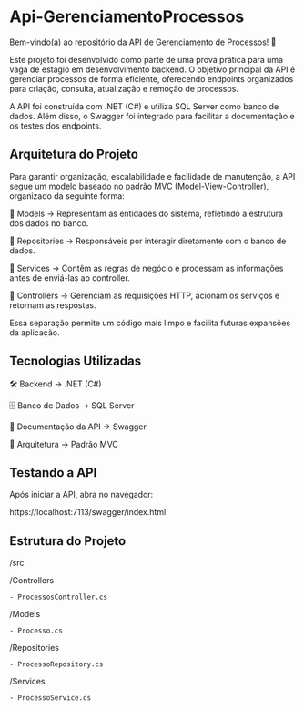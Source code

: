 # Api-GerenciamentoProcessos
Bem-vindo(a) ao repositório da API de Gerenciamento de Processos! 🚀

Este projeto foi desenvolvido como parte de uma prova prática para uma vaga de estágio em desenvolvimento backend. O objetivo principal da API é gerenciar processos de forma eficiente, oferecendo endpoints organizados para criação, consulta, atualização e remoção de processos.

A API foi construída com .NET (C#) e utiliza SQL Server como banco de dados. Além disso, o Swagger foi integrado para facilitar a documentação e os testes dos endpoints.

## Arquitetura do Projeto
Para garantir organização, escalabilidade e facilidade de manutenção, a API segue um modelo baseado no padrão MVC (Model-View-Controller), organizado da seguinte forma:

🔹 Models → Representam as entidades do sistema, refletindo a estrutura dos dados no banco.

🔹 Repositories → Responsáveis por interagir diretamente com o banco de dados.

🔹 Services → Contêm as regras de negócio e processam as informações antes de enviá-las ao controller.

🔹 Controllers → Gerenciam as requisições HTTP, acionam os serviços e retornam as respostas.

Essa separação permite um código mais limpo e facilita futuras expansões da aplicação.

## Tecnologias Utilizadas
🛠 Backend → .NET (C#)

🗄 Banco de Dados → SQL Server

📄 Documentação da API → Swagger

🎯 Arquitetura → Padrão MVC

## Testando a API

Após iniciar a API, abra no navegador:

https://localhost:7113/swagger/index.html

## Estrutura do Projeto

/src

  /Controllers
  
    - ProcessosController.cs
    
  /Models
  
    - Processo.cs
  /Repositories
  
    - ProcessoRepository.cs
  /Services
  
    - ProcessoService.cs

